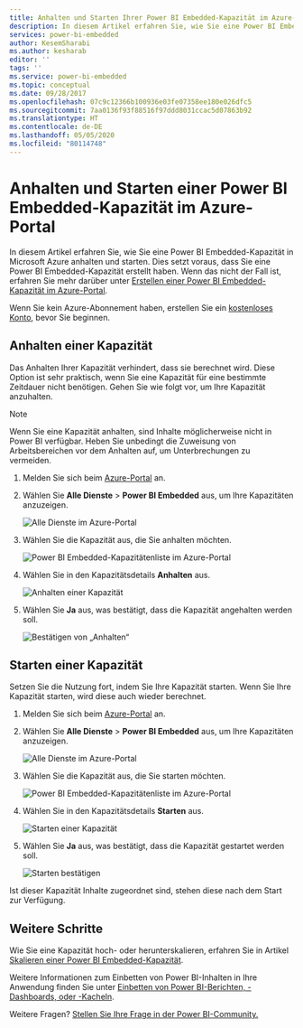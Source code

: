 ```yaml
---
title: Anhalten und Starten Ihrer Power BI Embedded-Kapazität im Azure-Portal | Microsoft-Dokumentation
description: In diesem Artikel erfahren Sie, wie Sie eine Power BI Embedded-Kapazität in Microsoft Azure anhalten und starten.
services: power-bi-embedded
author: KesemSharabi
ms.author: kesharab
editor: ''
tags: ''
ms.service: power-bi-embedded
ms.topic: conceptual
ms.date: 09/28/2017
ms.openlocfilehash: 07c9c12366b100936e03fe07358ee180e026dfc5
ms.sourcegitcommit: 7aa0136f93f88516f97ddd8031ccac5d07863b92
ms.translationtype: HT
ms.contentlocale: de-DE
ms.lasthandoff: 05/05/2020
ms.locfileid: "80114748"
---
```

# <a name="pause-and-start-your-power-bi-embedded-capacity-in-the-azure-portal"></a>Anhalten und Starten einer Power BI Embedded-Kapazität im Azure-Portal

In diesem Artikel erfahren Sie, wie Sie eine Power BI Embedded-Kapazität in Microsoft Azure anhalten und starten. Dies setzt voraus, dass Sie eine Power BI Embedded-Kapazität erstellt haben. Wenn das nicht der Fall ist, erfahren Sie mehr darüber unter [Erstellen einer Power BI Embedded-Kapazität im Azure-Portal](azure-pbie-create-capacity.md).

Wenn Sie kein Azure-Abonnement haben, erstellen Sie ein [kostenloses Konto](https://azure.microsoft.com/free/), bevor Sie beginnen.

## <a name="pause-your-capacity"></a>Anhalten einer Kapazität

Das Anhalten Ihrer Kapazität verhindert, dass sie berechnet wird. Diese Option ist sehr praktisch, wenn Sie eine Kapazität für eine bestimmte Zeitdauer nicht benötigen. Gehen Sie wie folgt vor, um Ihre Kapazität anzuhalten.

> [!NOTE]
> Wenn Sie eine Kapazität anhalten, sind Inhalte möglicherweise nicht in Power BI verfügbar. Heben Sie unbedingt die Zuweisung von Arbeitsbereichen vor dem Anhalten auf, um Unterbrechungen zu vermeiden.

1. Melden Sie sich beim [Azure-Portal](https://portal.azure.com/) an.

2. Wählen Sie **Alle Dienste** > **Power BI Embedded** aus, um Ihre Kapazitäten anzuzeigen.

    ![Alle Dienste im Azure-Portal](media/azure-pbie-pause-start/azure-portal-more-services.png)

3. Wählen Sie die Kapazität aus, die Sie anhalten möchten.

    ![Power BI Embedded-Kapazitätenliste im Azure-Portal](media/azure-pbie-pause-start/azure-portal-capacity-list.png)

4. Wählen Sie in den Kapazitätsdetails **Anhalten** aus.

    ![Anhalten einer Kapazität](media/azure-pbie-pause-start/azure-portal-pause-capacity.png)

5. Wählen Sie **Ja** aus, was bestätigt, dass die Kapazität angehalten werden soll.

    ![Bestätigen von „Anhalten“](media/azure-pbie-pause-start/azure-portal-confirm-pause.png)

## <a name="start-your-capacity"></a>Starten einer Kapazität

Setzen Sie die Nutzung fort, indem Sie Ihre Kapazität starten. Wenn Sie Ihre Kapazität starten, wird diese auch wieder berechnet.

1. Melden Sie sich beim [Azure-Portal](https://portal.azure.com/) an.

2. Wählen Sie **Alle Dienste** > **Power BI Embedded** aus, um Ihre Kapazitäten anzuzeigen.

    ![Alle Dienste im Azure-Portal](media/azure-pbie-pause-start/azure-portal-more-services.png)

3. Wählen Sie die Kapazität aus, die Sie starten möchten.

    ![Power BI Embedded-Kapazitätenliste im Azure-Portal](media/azure-pbie-pause-start/azure-portal-capacity-list.png)

4. Wählen Sie in den Kapazitätsdetails **Starten** aus.

    ![Starten einer Kapazität](media/azure-pbie-pause-start/azure-portal-start-capacity.png)

5. Wählen Sie **Ja** aus, was bestätigt, dass die Kapazität gestartet werden soll.

    ![Starten bestätigen](media/azure-pbie-pause-start/azure-portal-confirm-start.png)

Ist dieser Kapazität Inhalte zugeordnet sind, stehen diese nach dem Start zur Verfügung.

## <a name="next-steps"></a>Weitere Schritte

Wie Sie eine Kapazität hoch- oder herunterskalieren, erfahren Sie in Artikel [Skalieren einer Power BI Embedded-Kapazität](azure-pbie-scale-capacity.md).

Weitere Informationen zum Einbetten von Power BI-Inhalten in Ihre Anwendung finden Sie unter [Einbetten von Power BI-Berichten, -Dashboards, oder -Kacheln](https://powerbi.microsoft.com/documentation/powerbi-developer-embedding-content/).

Weitere Fragen? [Stellen Sie Ihre Frage in der Power BI-Community.](https://community.powerbi.com/)
